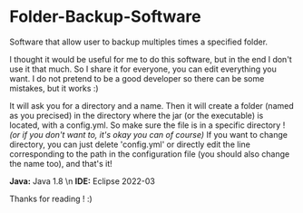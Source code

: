# Folder-Backup-Software
Software that allow user to backup multiples times a specified folder.

I thought it would be useful for me to do this software, but in the end I don't use it that much. So I share it for everyone, you can edit everything you want.
I do not pretend to be a good developer so there can be some mistakes, but it works :)

It will ask you for a directory and a name. Then it will create a folder (named as you precised) in the directory where the jar (or the executable) is located, with a config.yml. So make sure the file is in a specific directory ! *(or if you don't want to, it's okay you can of course)*
If you want to change directory, you can just delete 'config.yml' or directly edit the line corresponding to the path in the configuration file (you should also change the name too), and that's it!

**Java:** Java 1.8 \n
**IDE:** Eclipse 2022-03

Thanks for reading ! :)

